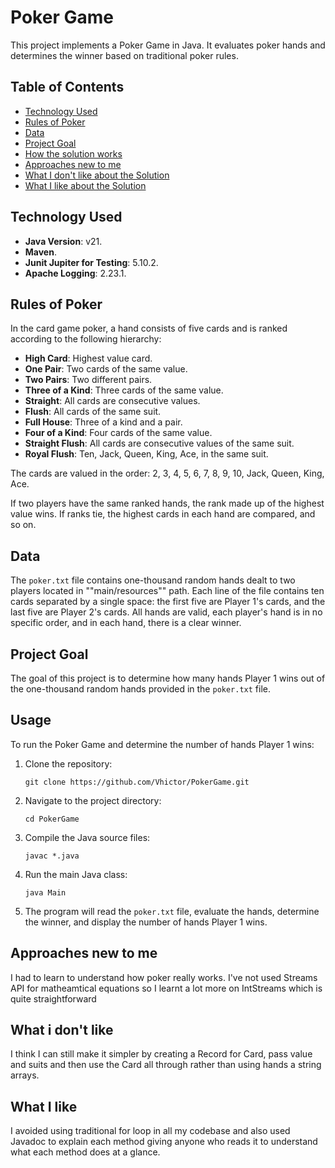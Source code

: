 # Poker Game

This project implements a Poker Game in Java. It evaluates poker hands and determines the winner based on traditional poker rules.

## Table of Contents

- [Technology Used](#technology-used)
- [Rules of Poker](#rules-of-poker)
- [Data](#data)
- [Project Goal](#project-goal)
- [How the solution works](#How-it-works)
- [Approaches new to me](#Approaches-new-to-me)
- [What I don't like about the Solution](#What-I-Don't-like)
- [What I like about the Solution](#What-I-Like)


## Technology Used

- **Java Version**: v21.
- **Maven**.
- **Junit Jupiter for Testing**: 5.10.2.
- **Apache Logging**: 2.23.1.


## Rules of Poker

In the card game poker, a hand consists of five cards and is ranked according to the following hierarchy:

- **High Card**: Highest value card.
- **One Pair**: Two cards of the same value.
- **Two Pairs**: Two different pairs.
- **Three of a Kind**: Three cards of the same value.
- **Straight**: All cards are consecutive values.
- **Flush**: All cards of the same suit.
- **Full House**: Three of a kind and a pair.
- **Four of a Kind**: Four cards of the same value.
- **Straight Flush**: All cards are consecutive values of the same suit.
- **Royal Flush**: Ten, Jack, Queen, King, Ace, in the same suit.

The cards are valued in the order: 2, 3, 4, 5, 6, 7, 8, 9, 10, Jack, Queen, King, Ace.

If two players have the same ranked hands, the rank made up of the highest value wins. If ranks tie, the highest cards in each hand are compared, and so on.

## Data

The `poker.txt` file contains one-thousand random hands dealt to two players located in ""main/resources"" path. Each line of the file contains ten cards separated by a single space: the first five are Player 1's cards, and the last five are Player 2's cards. All hands are valid, each player's hand is in no specific order, and in each hand, there is a clear winner.

## Project Goal

The goal of this project is to determine how many hands Player 1 wins out of the one-thousand random hands provided in the `poker.txt` file.

## Usage

To run the Poker Game and determine the number of hands Player 1 wins:

1. Clone the repository:

    ```
    git clone https://github.com/Vhictor/PokerGame.git
    ```

2. Navigate to the project directory:

    ```
    cd PokerGame
    ```

3. Compile the Java source files:

    ```
    javac *.java
    ```

4. Run the main Java class:

    ```
    java Main
    ```

5. The program will read the `poker.txt` file, evaluate the hands, determine the winner, and display the number of hands Player 1 wins.

## Approaches new to me

I had to learn to understand how poker really works.
I've not used Streams API for matheamtical equations so I learnt  a lot more on IntStreams which is quite straightforward

## What i don't like

I think I can still make it simpler by creating a Record for Card, pass value and suits and then use the Card all through rather than using hands a string arrays.

## What I like

I avoided using traditional for loop in all my codebase and also used Javadoc to explain each method giving anyone who reads it to understand what each method does at a glance.


